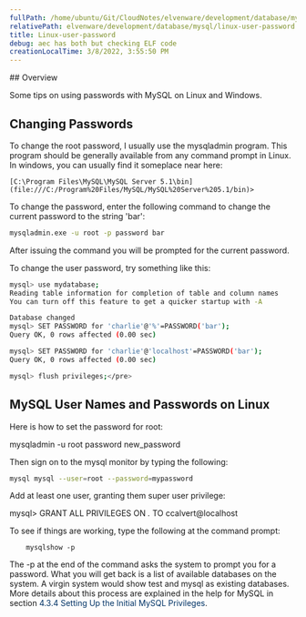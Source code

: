 ```yaml
---
fullPath: /home/ubuntu/Git/CloudNotes/elvenware/development/database/mysql/linux-user-password.md
relativePath: elvenware/development/database/mysql/linux-user-password.md
title: Linux-user-password
debug: aec has both but checking ELF code
creationLocalTime: 3/8/2022, 3:55:50 PM
---
```


<!-- toc -->
<!-- tocstop -->

﻿## Overview

Some tips on using passwords with MySQL on Linux and Windows.

## Changing Passwords

To change the root password, I usually use the mysqladmin program. This program should be generally available from any command prompt in Linux. In windows, you can usually find it someplace near here:

```code
[C:\Program Files\MySQL\MySQL Server 5.1\bin](file:///C:/Program%20Files/MySQL/MySQL%20Server%205.1/bin)>
```

To change the password, enter the following command to change the current password to the string 'bar':

```bash
mysqladmin.exe -u root -p password bar
```

After issuing the command you will be prompted for the current password.

To change the user password, try something like this:

```bash
mysql> use mydatabase;
Reading table information for completion of table and column names
You can turn off this feature to get a quicker startup with -A

Database changed
mysql> SET PASSWORD for 'charlie'@'%'=PASSWORD('bar');
Query OK, 0 rows affected (0.00 sec)

mysql> SET PASSWORD for 'charlie'@'localhost'=PASSWORD('bar');
Query OK, 0 rows affected (0.00 sec)

mysql> flush privileges;</pre>
```

## MySQL User Names and Passwords on Linux

Here is how to set the password for root:

mysqladmin -u root password new_password

Then sign on to the mysql monitor by typing the following:

```bash
mysql mysql --user=root --password=mypassword
```

Add at least one user, granting them super user privilege:

mysql> GRANT ALL PRIVILEGES ON *.* TO ccalvert@localhost

To see if things are working, type the following at the command prompt:

        mysqlshow -p

The -p at the end of the command asks the system to prompt you for a password. What you will get back is a list of available databases on the system. A virgin system would show test and mysql as existing databases. More details about this process are explained in the help for MySQL in section <a name="Default_privileges"><span style="color:#003366">4.3.4 Setting Up the Initial MySQL Privileges</span></a>.
